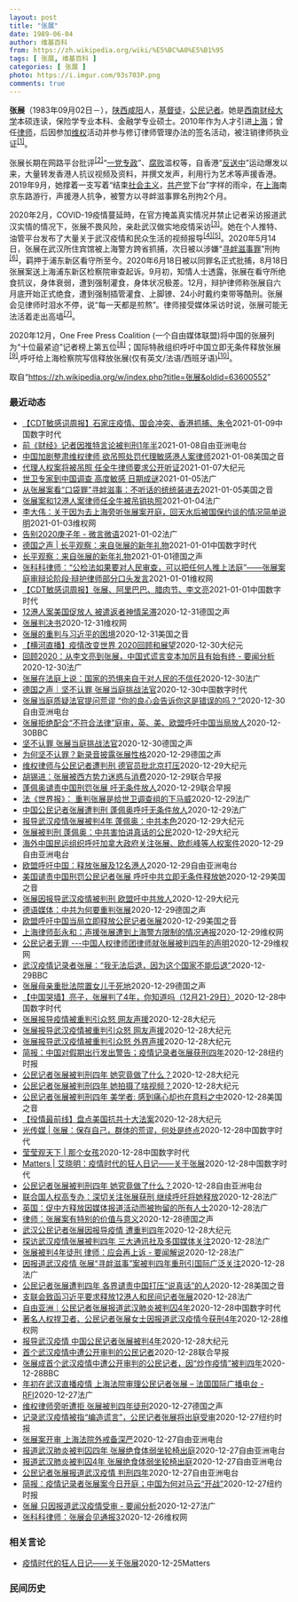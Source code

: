 ```yaml
---
layout: post
title: "张展"
date: 1989-06-04
author: 维基百科
from: https://zh.wikipedia.org/wiki/%E5%BC%A0%E5%B1%95
tags: [ 张展, 维基百科 ]
categories: [ 张展 ]
photo: https://i.imgur.com/93s703P.png
comments: true
---
```

<div class="mw-parser-output">


<p><b>张展</b>（1983年09月02日<span class="useeditintro" title="Template:BLP editintro">－</span>），<a href="/wiki/%E9%99%95%E8%A5%BF" class="mw-redirect" title="陕西">陕西</a><a href="/wiki/%E5%92%B8%E9%98%B3" class="mw-redirect" title="咸阳">咸阳</a>人，<a href="/wiki/%E5%9F%BA%E7%9D%A3%E5%BE%92" title="基督徒">基督徒</a>，<a href="/wiki/%E5%85%AC%E6%B0%91%E8%A8%98%E8%80%85" class="mw-redirect" title="公民記者">公民记者</a>。她是<a href="/wiki/%E8%A5%BF%E5%8D%97%E8%B4%A2%E7%BB%8F%E5%A4%A7%E5%AD%A6" title="西南财经大学">西南财经大学</a>本硕连读，保险学专业本科、金融学专业硕士。2010年作为人才引进<a href="/wiki/%E4%B8%8A%E6%B5%B7" class="mw-redirect" title="上海">上海</a>；曾任<a href="/wiki/%E5%BE%8B%E5%B8%88" class="mw-redirect" title="律师">律师</a>，后因参加<a href="/wiki/%E7%BB%B4%E6%9D%83" class="mw-redirect" title="维权">维权</a>活动并参与修订律师管理办法的签名活动，被注销律师执业证<sup id="cite_ref-1" class="reference"><a href="#cite_note-1">[1]</a></sup>。 
</p><p>张展长期在网路平台批评<sup id="cite_ref-2" class="reference"><a href="#cite_note-2">[2]</a></sup>“<a href="/wiki/%E4%B8%80%E5%85%9A%E4%B8%93%E6%94%BF" class="mw-redirect" title="一党专政">一党专政</a>”、<a href="/wiki/%E8%85%90%E8%B4%A5" class="mw-disambig" title="腐败">腐败</a>滥权等，自香港“<a href="/wiki/%E5%8F%8D%E9%80%81%E4%B8%AD" class="mw-redirect" title="反送中">反送中</a>”运动爆发以来，大量转发香港人抗议视频及资料，并撰文发声，利用行为艺术等声援香港。2019年9月，她撑着一支写着“结束<a href="/wiki/%E7%A4%BE%E4%BC%9A%E4%B8%BB%E4%B9%89" title="社会主义">社会主义</a>，<a href="/wiki/%E5%85%B1%E4%BA%A7%E5%85%9A" title="共产党">共产党</a>下台”字样的雨伞，在<a href="/wiki/%E4%B8%8A%E6%B5%B7" class="mw-redirect" title="上海">上海</a>南京东路游行，声援港人抗争，被警方以寻衅滋事罪名刑拘2个月。
</p><p>2020年2月，COVID-19疫情蔓延時，在官方掩盖真实情况并禁止记者采访报道武汉实情的情况下，张展不畏风险，亲赴武汉做实地疫情采访<sup id="cite_ref-3" class="reference"><a href="#cite_note-3">[3]</a></sup>。她在个人推特、油管平台发布了大量关于武汉疫情和民众生活的视频报导<sup id="cite_ref-4" class="reference"><a href="#cite_note-4">[4]</a></sup><sup id="cite_ref-5" class="reference"><a href="#cite_note-5">[5]</a></sup>。2020年5月14日，张展在武汉所住宾馆被上海警方跨省抓捕，次日被以涉嫌“<a href="/wiki/%E5%AF%BB%E8%A1%85%E6%BB%8B%E4%BA%8B%E7%BD%AA" title="寻衅滋事罪">寻衅滋事罪</a>”刑拘<sup id="cite_ref-6" class="reference"><a href="#cite_note-6">[6]</a></sup>，羁押于浦东新区看守所至今。2020年6月18日被以同罪名正式批捕，8月18日张展案送上海浦东新区检察院审查起诉。9月初，知情人士透露，张展在看守所绝食抗议，身体衰弱，遭到强制灌食，身体状况极差。12月，辩护律师称张展自六月底开始正式绝食，遭到强制插管灌食、上脚镣、24小时戴约束带等酷刑。张展会见律师时泪水不停，说“每一天都是煎熬”。律师接受媒体采访时说，张展可能无法活着走出高墙<sup id="cite_ref-7" class="reference"><a href="#cite_note-7">[7]</a></sup>。
</p><p>2020年12月，One Free Press Coalition (一个自由媒体联盟)将中国的张展列为“十位最紧迫”记者榜上第五位<sup id="cite_ref-8" class="reference"><a href="#cite_note-8">[8]</a></sup>；国际特赦组织呼吁中国立即无条件释放张展<sup id="cite_ref-9" class="reference"><a href="#cite_note-9">[9]</a></sup>,呼吁给上海检察院写信释放张展(仅有英文/法语/西班牙语)<sup id="cite_ref-10" class="reference"><a href="#cite_note-10">[10]</a></sup>。
</p>
</div><noscript><img src="//zh.wikipedia.org/wiki/Special:CentralAutoLogin/start?type=1x1" alt="" title="" width="1" height="1" style="border: none; position: absolute;"></noscript>
<div class="printfooter">取自“<a dir="ltr" href="https://zh.wikipedia.org/w/index.php?title=张展&amp;oldid=63600552">https://zh.wikipedia.org/w/index.php?title=张展&amp;oldid=63600552</a>”</div><div id="recent-news"><h3>最近动态</h3><ul><li><a href="https://nodebe4.github.io/waimei/2021-01-09/CDT%E6%95%8F%E6%84%9F%E8%AF%8D%E5%91%A8%E6%8A%A5-%E7%9F%B3%E5%AE%B6%E5%BA%84%E7%96%AB%E6%83%85-%E5%9B%BD%E4%BC%9A%E5%86%B2%E7%AA%81-%E9%A6%99%E6%B8%AF%E6%8A%93%E6%8D%95-%E6%9C%B1%E4%BB%A4" title="【CDT敏感词周报】石家庄疫情、国会冲突、香港抓捕、朱令—— 上期内容：【CDT敏感词周报】张展、阿里巴巴、腊肉节、李文亮 测试时间：2021年1月1日——1月7日 测试平台：新浪微博、微信、知...">【CDT敏感词周报】石家庄疫情、国会冲突、香港抓捕、朱令</a><time>2021-01-09</time><a class="tag">中国数字时代</a></li>
<li><a href="https://nodebe4.github.io/waimei/2021-01-08/%E5%89%8D-%E8%B4%A2%E7%BB%8F-%E8%AE%B0%E8%80%85%E5%9B%A0%E6%8E%A8%E7%89%B9%E8%A8%80%E8%AE%BA%E8%A2%AB%E5%88%A4%E5%88%911%E5%B9%B4%E5%8D%8A" title="前《财经》记者因推特言论被判刑1年半—— 继公民记者张展之后，又有中国媒体人士因为在社交媒体上的言论遭中国当局以寻衅滋事罪判刑。专家分析，中国当局打压言论自由从未停歇，对于推特上的言论自由，中国...">前《财经》记者因推特言论被判刑1年半</a><time>2021-01-08</time><a class="tag">自由亚洲电台</a></li>
<li><a href="https://nodebe4.github.io/waimei/2021-01-08/%E4%B8%AD%E5%9B%BD%E5%8A%A0%E5%89%A7%E6%95%B4%E8%82%83%E7%BB%B4%E6%9D%83%E5%BE%8B%E5%B8%88-%E6%AC%B2%E5%90%8A%E7%85%A7%E5%A4%84%E7%BD%9A%E4%BB%A3%E7%90%86%E6%95%8F%E6%84%9F%E6%B8%AF%E4%BA%BA%E6%A1%88%E5%BE%8B%E5%B8%88" title="中国加剧整肃维权律师 欲吊照处罚代理敏感港人案律师—— Fri, 08 Jan 2021 11:43:22 GMT 中国公民记者张展的代理律师任全牛抵达上海浦东新区法院。（2020年12月28日...">中国加剧整肃维权律师 欲吊照处罚代理敏感港人案律师</a><time>2021-01-08</time><a class="tag">美国之音</a></li>
<li><a href="https://nodebe4.github.io/waimei/2021-01-07/%E4%BB%A3%E7%90%86%E4%BA%BA%E6%9D%83%E6%A1%88%E5%B0%86%E8%A2%AB%E5%90%8A%E7%85%A7-%E4%BB%BB%E5%85%A8%E7%89%9B%E5%BE%8B%E5%B8%88%E8%A6%81%E6%B1%82%E5%85%AC%E5%BC%80%E5%90%AC%E8%AF%81" title="代理人权案将被吊照 任全牛律师要求公开听证—— 【大纪元2021年01月08日讯】（大纪元记者李新安报导）去年年底，张展案和12港人案同日开庭，他们相继遭到重判。紧接着，代理这两个案件的律师任全...">代理人权案将被吊照 任全牛律师要求公开听证</a><time>2021-01-07</time><a class="tag">大纪元</a></li>
<li><a href="https://nodebe4.github.io/waimei/2021-01-05/%E4%B8%96%E5%8D%AB%E4%B8%93%E5%AE%B6%E5%88%B0%E4%B8%AD%E5%9B%BD%E8%B0%83%E6%9F%A5-%E9%AB%98%E5%BA%A6%E6%95%8F%E6%84%9F-%E6%97%A5%E6%9C%9F%E6%88%90%E8%B0%9C" title="世卫专家到中国调查 高度敏感 日期成谜—— 05/01/2021 - 17:06 世卫组织专家小组到中国调查新冠病毒武汉肺炎起源的差事，高度敏感，日期保密。当局紧张到将报道武汉疫情的公民记者张展...">世卫专家到中国调查 高度敏感 日期成谜</a><time>2021-01-05</time><a class="tag">法广</a></li>
<li><a href="https://nodebe4.github.io/waimei/2021-01-05/%E4%BB%8E%E5%BC%A0%E5%B1%95%E6%A1%88%E7%9C%8B-%E5%8F%A3%E8%A2%8B%E7%BD%AA-%E5%AF%BB%E8%A1%85%E6%BB%8B%E4%BA%8B-%E4%B8%8D%E5%90%AC%E8%AF%9D%E7%9A%84%E7%BB%9F%E7%BB%9F%E8%A3%85%E8%BF%9B%E5%8E%BB" title="从张展案看“口袋罪”寻衅滋事：不听话的统统装进去—— Tue, 05 Jan 2021 11:37:27 GMT 上海浦东新区人民法院对中国公民记者张展开庭审理时，警方试图阻止记者在法院外录像报...">从张展案看“口袋罪”寻衅滋事：不听话的统统装进去</a><time>2021-01-05</time><a class="tag">美国之音</a></li>
<li><a href="https://nodebe4.github.io/waimei/2021-01-04/%E5%BC%A0%E5%B1%95%E6%A1%88%E5%92%8C12%E6%B8%AF%E4%BA%BA%E6%A1%88%E5%BE%8B%E5%B8%88%E4%BB%BB%E5%85%A8%E7%89%9B%E8%A2%AB%E5%90%8A%E9%94%80%E6%89%A7%E7%85%A7" title="张展案和12港人案律师任全牛被吊销执照—— 04/01/2021 - 19:34 中国律师任全牛在代理公民记者张展案和深圳12港人逃亡案之后，被当局吊销了律师执照。他日前收到了中国河南省司法厅吊...">张展案和12港人案律师任全牛被吊销执照</a><time>2021-01-04</time><a class="tag">法广</a></li>
<li><a href="https://nodebe4.github.io/waimei/2021-01-03/%E6%9D%8E%E5%A4%A7%E4%BC%9F-%E5%85%B3%E4%BA%8E%E5%9B%A0%E4%B8%BA%E5%8E%BB%E4%B8%8A%E6%B5%B7%E6%97%81%E5%90%AC%E5%BC%A0%E5%B1%95%E6%A1%88%E5%BC%80%E5%BA%AD-%E5%9B%9E%E5%A4%A9%E6%B0%B4%E5%90%8E%E8%A2%AB%E5%9B%BD%E4%BF%9D%E7%BA%A6%E8%B0%88%E7%9A%84%E6%83%85%E5%86%B5%E7%AE%80%E5%8D%95%E8%AF%B4%E6%98%8E" title="李大伟：关于因为去上海旁听张展案开庭，回天水后被国保约谈的情况简单说明—— 2020年12月31日，下午两点钟左右，下动车出天水南站，天水国保警察带车已经等候在站外。上车后，将我送回家中，他们也...">李大伟：关于因为去上海旁听张展案开庭，回天水后被国保约谈的情况简单说明</a><time>2021-01-03</time><a class="tag">维权网</a></li>
<li><a href="https://nodebe4.github.io/waimei/2021-01-02/%E5%91%8A%E5%88%AB2020%E5%BA%9A%E5%AD%90%E5%B9%B4-%E5%BE%AE%E8%A8%80%E5%BE%AE%E8%AF%AD" title="告别2020庚子年 - 微言微语—— 02/01/2021 - 11:48 在2020年庚子年的最后一周，国内外华语社交平台频繁出现最多的名字是李文亮和张展。12月30号，李文亮再度登上微博热搜...">告别2020庚子年 - 微言微语</a><time>2021-01-02</time><a class="tag">法广</a></li>
<li><a href="https://nodebe4.github.io/waimei/2021-01-01/%E5%BE%B7%E5%9B%BD%E4%B9%8B%E5%A3%B0-%E9%95%BF%E5%B9%B3%E8%A7%82%E5%AF%9F-%E6%9D%A5%E8%87%AA%E5%BC%A0%E5%B1%95%E7%9A%84%E6%96%B0%E5%B9%B4%E7%A4%BC%E7%89%A9" title="德国之声 | 长平观察：来自张展的新年礼物—— “你不觉得你把我推上被告席，你的良心会告诉你这是错误的吗？”张展在法庭上对审判长说，“在你纠正你的错误之前，我没法回答。这是审判你的法庭，不是审判...">德国之声 | 长平观察：来自张展的新年礼物</a><time>2021-01-01</time><a class="tag">中国数字时代</a></li>
<li><a href="https://nodebe4.github.io/waimei/2021-01-01/%E9%95%BF%E5%B9%B3%E8%A7%82%E5%AF%9F-%E6%9D%A5%E8%87%AA%E5%BC%A0%E5%B1%95%E7%9A%84%E6%96%B0%E5%B9%B4%E7%A4%BC%E7%89%A9" title="长平观察：来自张展的新年礼物—— 长平2021-01-01T13:29:35.390Z 张展曾以公民记者身份在封锁的武汉实地报道 &nbsp;(德国之声中文网)“你不觉得你把我推上被告席，你的良心会告诉你...">长平观察：来自张展的新年礼物</a><time>2021-01-01</time><a class="tag">德国之声</a></li>
<li><a href="https://nodebe4.github.io/waimei/2021-01-01/%E5%BC%A0%E7%A7%91%E7%A7%91%E5%BE%8B%E5%B8%88-%E5%85%AC%E6%A3%80%E6%B3%95%E5%A6%82%E6%9E%9C%E8%A6%81%E5%AF%B9%E4%BA%BA%E6%B0%91%E5%AE%A1%E6%9F%A5-%E5%8F%AF%E4%BB%A5%E6%8A%8A%E4%BB%BB%E4%BD%95%E4%BA%BA%E6%8E%A8%E4%B8%8A%E6%B3%95%E5%BA%AD-%E5%BC%A0%E5%B1%95%E6%A1%88%E5%BA%AD%E5%AE%A1%E8%BE%A9%E8%AE%BA%E9%98%B6%E6%AE%B5-%E8%BE%A9%E6%8A%A4%E5%BE%8B%E5%B8%88%E9%83%A8%E5%88%86%E5%8F%A3%E5%A4%B4" title="张科科律师：“公检法如果要对人民审查，可以把任何人推上法庭”——张展案庭审辩论阶段·辩护律师部分口头发言—— 审判长、审判员： 湖北朋来律师事务所接受张展家属的委托，指派我担任其辩护人。发表如下...">张科科律师：“公检法如果要对人民审查，可以把任何人推上法庭”——张展案庭审辩论阶段·辩护律师部分口头发言</a><time>2021-01-01</time><a class="tag">维权网</a></li>
<li><a href="https://nodebe4.github.io/waimei/2021-01-01/CDT%E6%95%8F%E6%84%9F%E8%AF%8D%E5%91%A8%E6%8A%A5-%E5%BC%A0%E5%B1%95-%E9%98%BF%E9%87%8C%E5%B7%B4%E5%B7%B4-%E8%85%8A%E8%82%89%E8%8A%82-%E6%9D%8E%E6%96%87%E4%BA%AE" title="【CDT敏感词周报】张展、阿里巴巴、腊肉节、李文亮—— 上期内容：【CDT敏感词周报】范若伊、方芳、蛋壳公寓、新疆棉花 测试时间：2020年12月23日——12月29日 测试平台：新浪微博、微信...">【CDT敏感词周报】张展、阿里巴巴、腊肉节、李文亮</a><time>2021-01-01</time><a class="tag">中国数字时代</a></li>
<li><a href="https://nodebe4.github.io/waimei/2020-12-31/12%E6%B8%AF%E4%BA%BA%E6%A1%88%E7%BE%8E%E5%9B%BD%E4%BF%83%E6%94%BE%E4%BA%BA-%E8%A2%AB%E9%81%A3%E8%BF%94%E8%80%85%E7%A5%9E%E6%83%85%E5%91%86%E6%BB%9E" title="12港人案美国促放人 被遣返者神情呆滞—— 2021-01-01T04:44:59.908Z 李卓人等香港社运人士在中联办门口请愿，要求当局释放12港人及公民记者张展 （德国之声中文网）12港人...">12港人案美国促放人  被遣返者神情呆滞</a><time>2020-12-31</time><a class="tag">德国之声</a></li>
<li><a href="https://nodebe4.github.io/waimei/2020-12-31/%E5%BC%A0%E5%B1%95%E5%88%A4%E5%86%B3%E4%B9%A6" title="张展判决书—— &nbsp;">张展判决书</a><time>2020-12-31</time><a class="tag">维权网</a></li>
<li><a href="https://nodebe4.github.io/waimei/2020-12-31/%E5%BC%A0%E5%B1%95%E7%9A%84%E9%87%8D%E5%88%A4%E4%B8%8E%E4%B9%A0%E8%BF%91%E5%B9%B3%E7%9A%84%E5%9B%B0%E5%A2%83" title="张展的重判与习近平的困境—— Thu, 31 Dec 2020 11:34:49 GMT 香港抗议者在中联办外要求释放中国公民记者张展（2020年12月28日） 因如实报道武汉肺炎疫情状况，上海...">张展的重判与习近平的困境</a><time>2020-12-31</time><a class="tag">美国之音</a></li>
<li><a href="https://nodebe4.github.io/waimei/2020-12-30/%E6%A8%AA%E6%B2%B3%E7%9B%B4%E6%92%AD-%E7%96%AB%E6%83%85%E6%94%B9%E5%8F%98%E4%B8%96%E7%95%8C-2020%E5%9B%9E%E9%A1%BE%E5%92%8C%E5%B1%95%E6%9C%9B" title="【横河直播】疫情改变世界 2020回顾和展望—— 【大纪元2020年12月31日讯】美东时间周三（12月30日）晚上8点，横河老师将现场直播。 焦点话题：2020年以李文亮吹哨始，以张展被判刑止...">【横河直播】疫情改变世界 2020回顾和展望</a><time>2020-12-30</time><a class="tag">大纪元</a></li>
<li><a href="https://nodebe4.github.io/waimei/2020-12-30/%E5%9B%9E%E9%A1%BE2020-%E4%BB%8E%E6%9D%8E%E6%96%87%E4%BA%AE%E5%88%B0%E5%BC%A0%E5%B1%95-%E4%B8%AD%E5%9B%BD%E5%BC%8F%E8%B0%8E%E8%A8%80%E5%8F%98%E6%9C%AC%E5%8A%A0%E5%8E%89%E4%B8%94%E6%9C%89%E5%A7%8B%E6%9C%89%E7%BB%88-%E8%A6%81%E9%97%BB%E5%88%86%E6%9E%90" title="回顾2020：从李文亮到张展，中国式谎言变本加厉且有始有终 - 要闻分析—— 30/12/2020 - 22:32 2020年新年，武汉市公安机关宣布对8名造谣者进行了所谓“训诫”，说这些人传播...">回顾2020：从李文亮到张展，中国式谎言变本加厉且有始有终 - 要闻分析</a><time>2020-12-30</time><a class="tag">法广</a></li>
<li><a href="https://nodebe4.github.io/waimei/2020-12-30/%E5%BC%A0%E5%B1%95%E5%9C%A8%E6%B3%95%E5%BA%AD%E4%B8%8A%E8%AF%B4-%E5%9B%BD%E5%AE%B6%E7%9A%84%E6%81%90%E6%83%A7%E6%9D%A5%E8%87%AA%E4%BA%8E%E5%AF%B9%E4%BA%BA%E6%B0%91%E7%9A%84%E4%B8%8D%E4%BF%A1%E4%BB%BB" title="张展在法庭上说：国家的恐惧来自于对人民的不信任—— 30/12/2020 - 13:02 12月28日上午，因为关注和报道武汉疫情的“公民记者”张展“寻衅滋事”案在上海市浦东法院开审，法庭宣布判...">张展在法庭上说：国家的恐惧来自于对人民的不信任</a><time>2020-12-30</time><a class="tag">法广</a></li>
<li><a href="https://nodebe4.github.io/waimei/2020-12-30/%E5%BE%B7%E5%9B%BD%E4%B9%8B%E5%A3%B0-%E5%9D%9A%E4%B8%8D%E8%AE%A4%E7%BD%AA-%E5%BC%A0%E5%B1%95%E5%BD%93%E5%BA%AD%E6%8C%91%E6%88%98%E6%B3%95%E5%AE%98" title="德国之声｜坚不认罪 张展当庭挑战法官—— 张展案持续受到国际社会的高度关注。美国与欧盟29日都针对张展案发表声明，美国国务卿蓬佩奥更直接在声明中呼吁中国立即无条件释放张展。 (德国之声中文网) ...">德国之声｜坚不认罪 张展当庭挑战法官</a><time>2020-12-30</time><a class="tag">中国数字时代</a></li>
<li><a href="https://nodebe4.github.io/waimei/2020-12-30/%E5%BC%A0%E5%B1%95%E5%BD%93%E5%BA%AD%E8%B4%A8%E7%96%91%E6%B3%95%E5%AE%98%E6%8F%90%E9%97%AE%E8%8D%92%E8%B0%AC-%E4%BD%A0%E7%9A%84%E8%89%AF%E5%BF%83%E4%BC%9A%E5%91%8A%E8%AF%89%E4%BD%A0%E8%BF%99%E6%98%AF%E9%94%99%E8%AF%AF%E7%9A%84%E5%90%97" title="张展当庭质疑法官提问荒谬 “你的良心会告诉你这是错误的吗？”—— 中国公民记者张展本周二（28日）被上海市浦东新区法院以寻衅滋事罪判刑4年。次日，张展的辩护律师公布了张展在庭审期间与法官针锋相对...">张展当庭质疑法官提问荒谬    “你的良心会告诉你这是错误的吗？”</a><time>2020-12-30</time><a class="tag">自由亚洲电台</a></li>
<li><a href="https://nodebe4.github.io/waimei/2020-12-30/%E5%BC%A0%E5%B1%95%E6%8B%92%E7%BB%9D%E9%85%8D%E5%90%88-%E4%B8%8D%E7%AC%A6%E5%90%88%E6%B3%95%E5%BE%8B-%E5%BA%AD%E5%AE%A1-%E8%8B%B1-%E7%BE%8E-%E6%AC%A7%E7%9B%9F%E5%91%BC%E5%90%81%E4%B8%AD%E5%9B%BD%E5%BD%93%E5%B1%80%E6%94%BE%E4%BA%BA" title="张展拒绝配合“不符合法律”庭审，英、美、欧盟呼吁中国当局放人—— 张展拒绝配合“不符合法律”庭审，英、美、欧盟呼吁中国当局放人 张展拒绝配合“不符合法律”庭审，英、美、欧盟呼吁中国当局放人 36...">张展拒绝配合“不符合法律”庭审，英、美、欧盟呼吁中国当局放人</a><time>2020-12-30</time><a class="tag">BBC</a></li>
<li><a href="https://nodebe4.github.io/waimei/2020-12-30/%E5%9D%9A%E4%B8%8D%E8%AE%A4%E7%BD%AA-%E5%BC%A0%E5%B1%95%E5%BD%93%E5%BA%AD%E6%8C%91%E6%88%98%E6%B3%95%E5%AE%98" title="坚不认罪 张展当庭挑战法官—— William Yang2020-12-30T05:13:43.630Z 德国之声取得张展被捕前数天的关键录音，内容显示张展在5月初便预知自己可能被捕。 (德国之...">坚不认罪 张展当庭挑战法官</a><time>2020-12-30</time><a class="tag">德国之声</a></li>
<li><a href="https://nodebe4.github.io/waimei/2020-12-29/%E4%B8%BA%E4%BD%95%E5%9D%9A%E4%B8%8D%E8%AE%A4%E7%BD%AA-%E6%96%B0%E5%BD%95%E9%9F%B3%E6%8A%AB%E9%9C%B2%E5%BC%A0%E5%B1%95%E6%80%A7%E6%A0%BC" title="为何坚不认罪？新录音披露张展性格—— William Yang2020-12-30T05:13:43.630Z 德国之声取得张展被捕前数天的关键录音，内容显示张展在5月初便预知自己可能被捕。 (...">为何坚不认罪？新录音披露张展性格</a><time>2020-12-29</time><a class="tag">德国之声</a></li>
<li><a href="https://nodebe4.github.io/waimei/2020-12-29/%E7%BB%B4%E6%9D%83%E5%BE%8B%E5%B8%88%E4%B8%8E%E5%85%AC%E6%B0%91%E8%AE%B0%E8%80%85%E9%81%AD%E5%88%A4%E5%88%91-%E5%BE%B7%E5%AE%98%E5%91%98%E6%89%B9%E5%8C%97%E4%BA%AC%E6%89%93%E5%8E%8B" title="维权律师与公民记者遭判刑 德官员批北京打压—— 【大纪元2020年12月30日讯】德国官员对中国维权律师余文生上诉遭驳回与公民记者张展被判刑感到震惊，批评这是对法治的打击，违反中共对世界卫生组织...">维权律师与公民记者遭判刑 德官员批北京打压</a><time>2020-12-29</time><a class="tag">大纪元</a></li>
<li><a href="https://nodebe4.github.io/waimei/2020-12-29/%E8%83%A1%E9%94%A1%E8%BF%9B-%E5%BC%A0%E5%B1%95%E8%A2%AB%E8%A5%BF%E6%96%B9%E5%8A%BF%E5%8A%9B%E8%BF%B7%E6%83%91%E4%B8%8E%E6%B6%88%E8%B4%B9" title="胡锡进：张展被西方势力迷惑与消费—— 冠病疫情期间在湖北武汉记录见闻的公民记者张展，被控“寻衅滋事”，前天（28日）被判处四年有期徒刑。张展也是首个因武汉疫情缘故，受公开审判的公民记者。《环球时...">胡锡进：张展被西方势力迷惑与消费</a><time>2020-12-29</time><a class="tag">联合早报</a></li>
<li><a href="https://nodebe4.github.io/waimei/2020-12-29/%E8%93%AC%E4%BD%A9%E5%A5%A5%E8%B0%B4%E8%B4%A3%E4%B8%AD%E5%9B%BD%E5%88%91%E7%BD%9A%E5%BC%A0%E5%B1%95-%E5%90%81%E6%97%A0%E6%9D%A1%E4%BB%B6%E6%94%BE%E4%BA%BA" title="蓬佩奥谴责中国刑罚张展 吁无条件放人—— 于疫情期间在武汉记录见闻的中国公民记者张展，被控“寻衅滋事”，前天（28日）被法院判处四年有期徒刑。美国国务卿蓬佩奥今天就此发表声明批评，并呼吁中国政府...">蓬佩奥谴责中国刑罚张展 吁无条件放人</a><time>2020-12-29</time><a class="tag">联合早报</a></li>
<li><a href="https://nodebe4.github.io/waimei/2020-12-29/%E6%B3%95-%E4%B8%96%E7%95%8C%E6%8A%A5-%E9%87%8D%E5%88%A4%E5%BC%A0%E5%B1%95%E6%98%AF%E7%BB%99%E4%B8%96%E5%8D%AB%E8%B0%83%E6%9F%A5%E7%BB%84%E7%9A%84%E4%B8%8B%E9%A9%AC%E5%A8%81" title="法《世界报》： 重判张展是给世卫调查组的下马威—— 29/12/2020 - 22:24 因独立报道武汉疫情的中国公民记者张展被判刑。法国《世界报》12月29日发表题为“武汉新冠源头调查透明是不...">法《世界报》： 重判张展是给世卫调查组的下马威</a><time>2020-12-29</time><a class="tag">法广</a></li>
<li><a href="https://nodebe4.github.io/waimei/2020-12-29/%E4%B8%AD%E5%9B%BD%E5%85%AC%E6%B0%91%E8%AE%B0%E8%80%85%E5%BC%A0%E5%B1%95%E9%81%AD%E5%88%A4%E5%88%91-%E8%93%AC%E4%BD%A9%E5%A5%A5%E5%91%BC%E5%90%81%E6%97%A0%E6%9D%A1%E4%BB%B6%E6%94%BE%E4%BA%BA" title="中国公民记者张展遭判刑 蓬佩奥呼吁无条件放人—— 29/12/2020 - 22:27 中国公民记者张展因独立报道武汉疫情遭判刑4年，美国国务卿蓬佩奥12月29日批评，外界再次认知到中共不择手段...">中国公民记者张展遭判刑 蓬佩奥呼吁无条件放人</a><time>2020-12-29</time><a class="tag">法广</a></li>
<li><a href="https://nodebe4.github.io/waimei/2020-12-29/%E6%8A%A5%E5%AF%BC%E6%AD%A6%E6%B1%89%E7%96%AB%E6%83%85%E5%BC%A0%E5%B1%95%E8%A2%AB%E5%88%A44%E5%B9%B4-%E8%93%AC%E4%BD%A9%E5%A5%A5-%E4%B8%AD%E5%85%B1%E6%9C%AC%E8%89%B2" title="报导武汉疫情张展被判4年 蓬佩奥：中共本色—— 【大纪元2020年12月30日讯】（大纪元记者林燕报导）美国国务卿蓬佩奥（Mike Pompeo）周二（12月29日）就中共判处公民记者张展4年徒...">报导武汉疫情张展被判4年 蓬佩奥：中共本色</a><time>2020-12-29</time><a class="tag">大纪元</a></li>
<li><a href="https://nodebe4.github.io/waimei/2020-12-29/%E5%BC%A0%E5%B1%95%E8%A2%AB%E5%88%A4%E5%88%91-%E8%93%AC%E4%BD%A9%E5%A5%A5-%E4%B8%AD%E5%85%B1%E5%AE%B3%E6%80%95%E8%AE%B2%E7%9C%9F%E8%AF%9D%E7%9A%84%E5%85%AC%E6%B0%91" title="张展被判刑 蓬佩奥：中共害怕讲真话的公民—— 【大纪元2020年12月30日讯】（大纪元记者林燕报导）美国国务卿蓬佩奥（Mike Pompeo）周二（12月29日）就中共判处公民记者张展4年徒刑...">张展被判刑 蓬佩奥：中共害怕讲真话的公民</a><time>2020-12-29</time><a class="tag">大纪元</a></li>
<li><a href="https://nodebe4.github.io/waimei/2020-12-29/%E6%B5%B7%E5%A4%96%E4%B8%AD%E5%9B%BD%E6%B0%91%E8%BF%90%E7%BB%84%E7%BB%87%E5%91%BC%E5%90%81%E5%8A%A0%E6%8B%BF%E5%A4%A7%E6%94%BF%E5%BA%9C%E5%85%B3%E6%B3%A8%E5%BC%A0%E5%B1%95-%E6%AC%A7%E5%BD%AA%E5%B3%B0%E7%AD%89%E4%BA%BA%E6%9D%83%E6%A1%88%E4%BB%B6" title="海外中国民运组织呼吁加拿大政府关注张展、欧彪峰等人权案件—— 继公民记者张展遭判刑、为泼墨女孩董瑶琼发声的维权人士欧彪峰被冠以煽动颠覆的重罪之后，有海外民运组织再次呼吁加拿大政府关注中国的人权问...">海外中国民运组织呼吁加拿大政府关注张展、欧彪峰等人权案件</a><time>2020-12-29</time><a class="tag">自由亚洲电台</a></li>
<li><a href="https://nodebe4.github.io/waimei/2020-12-29/%E6%AC%A7%E7%9B%9F%E5%91%BC%E5%90%81%E4%B8%AD%E5%9B%BD-%E9%87%8A%E6%94%BE%E5%BC%A0%E5%B1%95%E5%8F%8A12%E5%90%8D%E6%B8%AF%E4%BA%BA" title="欧盟呼吁中国：释放张展及12名港人—— 尽管欧洲联盟(European Union)与中国签订全面投资协议（EU-China Comprehensive Agreement on Investm...">欧盟呼吁中国：释放张展及12名港人</a><time>2020-12-29</time><a class="tag">自由亚洲电台</a></li>
<li><a href="https://nodebe4.github.io/waimei/2020-12-29/%E7%BE%8E%E5%9B%BD%E8%B0%B4%E8%B4%A3%E4%B8%AD%E5%9B%BD%E5%88%91%E7%BD%9A%E5%85%AC%E6%B0%91%E8%AE%B0%E8%80%85%E5%BC%A0%E5%B1%95-%E5%91%BC%E5%90%81%E4%B8%AD%E5%85%B1%E7%AB%8B%E5%8D%B3%E6%97%A0%E6%9D%A1%E4%BB%B6%E9%87%8A%E6%94%BE%E5%A5%B9" title="美国谴责中国刑罚公民记者张展 呼吁中共立即无条件释放她—— Tue, 29 Dec 2020 17:41:57 GMT 资料照：美国国务卿蓬佩奥 美国国务卿蓬佩奥12月29日就中国当局噤声和起诉...">美国谴责中国刑罚公民记者张展 呼吁中共立即无条件释放她</a><time>2020-12-29</time><a class="tag">美国之音</a></li>
<li><a href="https://nodebe4.github.io/waimei/2020-12-29/%E5%BC%A0%E5%B1%95%E5%9B%A0%E6%8A%A5%E5%AF%BC%E6%AD%A6%E6%B1%89%E7%96%AB%E6%83%85%E8%A2%AB%E5%88%A4%E5%88%91-%E6%AC%A7%E7%9B%9F%E5%90%81%E4%B8%AD%E5%85%B1%E6%94%BE%E4%BA%BA" title="张展因报导武汉疫情被判刑 欧盟吁中共放人—— 【大纪元2020年12月29日讯】（英文大纪元记者ALEXANDER ZHANG报导／李言编译）张展因报导中共病毒（武汉肺炎）疫情而被当局抓捕、囚禁...">张展因报导武汉疫情被判刑 欧盟吁中共放人</a><time>2020-12-29</time><a class="tag">大纪元</a></li>
<li><a href="https://nodebe4.github.io/waimei/2020-12-29/%E5%BE%B7%E8%AF%AD%E5%AA%92%E4%BD%93-%E4%B8%AD%E5%85%B1%E4%B8%BA%E4%BD%95%E8%A6%81%E9%87%8D%E5%88%A4%E5%BC%A0%E5%B1%95" title="德语媒体：中共为何要重判张展—— 文山（摘编）2020-12-29T14:43:42.519Z 中国天津市一座法院大厦 (德国之声中文网)波恩出版的《总汇报》以“中国的控制狂”为题，刊发评论指出...">德语媒体：中共为何要重判张展</a><time>2020-12-29</time><a class="tag">德国之声</a></li>
<li><a href="https://nodebe4.github.io/waimei/2020-12-29/%E6%AC%A7%E7%9B%9F%E5%91%BC%E5%90%81%E4%B8%AD%E5%9B%BD%E5%BD%93%E5%B1%80%E7%AB%8B%E5%8D%B3%E9%87%8A%E6%94%BE%E5%85%AC%E6%B0%91%E8%AE%B0%E8%80%85%E5%BC%A0%E5%B1%95" title="欧盟呼吁中国当局立即释放公民记者张展—— Tue, 29 Dec 2020 14:09:26 GMT 中国公民记者张展 (照片来源：无国界记者网站) 欧盟星期二（12月29日）发表声明，敦促中国...">欧盟呼吁中国当局立即释放公民记者张展</a><time>2020-12-29</time><a class="tag">美国之音</a></li>
<li><a href="https://nodebe4.github.io/waimei/2020-12-29/%E4%B8%8A%E6%B5%B7%E5%BE%8B%E5%B8%88%E5%BD%AD%E6%B0%B8%E5%92%8C-%E5%A3%B0%E6%8F%B4%E5%BC%A0%E5%B1%95%E9%81%AD%E5%88%B0%E4%B8%8A%E6%B5%B7%E8%AD%A6%E6%96%B9%E9%99%90%E5%88%B6%E7%9A%84%E6%83%85%E5%86%B5%E9%80%9A%E6%8A%A5" title="上海律师彭永和：声援张展遭到上海警方限制的情况通报—— 2020年12月28日，下午两点（张展案庭开完了）我从上海浦东新区航头派出所出来，在家吃过晚饭6点多一点，我出门准备和任全牛律师、張科科律...">上海律师彭永和：声援张展遭到上海警方限制的情况通报</a><time>2020-12-29</time><a class="tag">维权网</a></li>
<li><a href="https://nodebe4.github.io/waimei/2020-12-29/%E5%85%AC%E6%B0%91%E8%AE%B0%E8%80%85%E6%97%A0%E7%BD%AA-%E4%B8%AD%E5%9B%BD%E4%BA%BA%E6%9D%83%E5%BE%8B%E5%B8%88%E5%9B%A2%E5%BE%8B%E5%B8%88%E5%B0%B1%E5%BC%A0%E5%B1%95%E8%A2%AB%E5%88%A4%E5%9B%9B%E5%B9%B4%E7%9A%84%E5%A3%B0%E6%98%8E" title="公民记者无罪 —中国人权律师团律师就张展被判四年的声明—— 2020年12月28日上午张展寻衅滋事案开庭，并当庭宣布了判决结果，四年 有期徒刑，举世震惊。 这是非常严重的人权迫害，张展不仅无罪，...">公民记者无罪 ---中国人权律师团律师就张展被判四年的声明</a><time>2020-12-29</time><a class="tag">维权网</a></li>
<li><a href="https://nodebe4.github.io/waimei/2020-12-29/%E6%AD%A6%E6%B1%89%E7%96%AB%E6%83%85%E8%AE%B0%E5%BD%95%E8%80%85%E5%BC%A0%E5%B1%95-%E6%88%91%E6%97%A0%E6%B3%95%E5%90%8E%E9%80%80-%E5%9B%A0%E4%B8%BA%E8%BF%99%E4%B8%AA%E5%9B%BD%E5%AE%B6%E4%B8%8D%E8%83%BD%E5%90%8E%E9%80%80" title="武汉疫情记录者张展：“我无法后退，因为这个国家不能后退”—— 武汉疫情记录者张展：“我无法后退，因为这个国家不能后退” 武汉疫情记录者张展：“我无法后退，因为这个国家不能后退” 1 小时前 在中...">武汉疫情记录者张展：“我无法后退，因为这个国家不能后退”</a><time>2020-12-29</time><a class="tag">BBC</a></li>
<li><a href="https://nodebe4.github.io/waimei/2020-12-29/%E5%BC%A0%E5%B1%95%E6%AF%8D%E4%BA%B2%E9%87%8D%E6%89%B9%E6%B3%95%E9%99%A2%E7%BD%AE%E5%A5%B3%E5%84%BF%E4%BA%8E%E6%AD%BB%E5%9C%B0" title="张展母亲重批法院置女儿于死地—— William Yang2020-12-29T07:22:44.929Z 上海法院28日正式开庭审理张展的案件，她最终被判了四年有期徒刑。 (德国之声中文网) ...">张展母亲重批法院置女儿于死地</a><time>2020-12-29</time><a class="tag">德国之声</a></li>
<li><a href="https://nodebe4.github.io/waimei/2020-12-28/%E4%B8%AD%E5%9B%BD%E5%93%AD%E5%A2%99-%E4%BA%AE%E5%AD%90-%E5%BC%A0%E5%B1%95%E5%88%A4%E4%BA%864%E5%B9%B4-%E4%BD%A0%E7%9F%A5%E9%81%93%E5%90%97-12%E6%9C%8821-29%E6%97%A5" title="【中国哭墙】亮子，张展判了4年，你知道吗（12月21-29日）—— 编者按：12月21-29日，距离李文亮医生的去世已318-326天。这位在武汉新冠疫情期间因为说出真话成为悲剧英雄的普通眼科医...">【中国哭墙】亮子，张展判了4年，你知道吗（12月21-29日）</a><time>2020-12-28</time><a class="tag">中国数字时代</a></li>
<li><a href="https://nodebe4.github.io/waimei/2020-12-28/%E5%BC%A0%E5%B1%95%E6%8A%A5%E5%AF%BC%E7%96%AB%E6%83%85%E8%A2%AB%E9%87%8D%E5%88%A4%E5%BC%95%E4%BC%97%E6%80%92-%E7%BD%91%E5%8F%8B%E5%A3%B0%E6%8F%B4" title="张展报导疫情被重判引众怒&nbsp; 网友声援—— 【大纪元2020年12月29日讯】（大纪元记者李新安报导）12月28日，张展案在上海市浦东新区法院开庭，张展被以“寻衅滋事”枉判4年，成为首个武汉疫情中...">张展报导疫情被重判引众怒  网友声援</a><time>2020-12-28</time><a class="tag">大纪元</a></li>
<li><a href="https://nodebe4.github.io/waimei/2020-12-28/%E5%BC%A0%E5%B1%95%E6%8A%A5%E5%AF%BC%E6%AD%A6%E6%B1%89%E7%96%AB%E6%83%85%E8%A2%AB%E9%87%8D%E5%88%A4%E5%BC%95%E4%BC%97%E6%80%92-%E7%BD%91%E5%8F%8B%E5%A3%B0%E6%8F%B4" title="张展报导武汉疫情被重判引众怒 网友声援—— 【大纪元2020年12月29日讯】（大纪元记者李新安报导）12月28日，张展案在上海市浦东新区法院开庭，张展被以“寻衅滋事”枉判4年，成为首个武汉疫情...">张展报导武汉疫情被重判引众怒 网友声援</a><time>2020-12-28</time><a class="tag">大纪元</a></li>
<li><a href="https://nodebe4.github.io/waimei/2020-12-28/%E5%BC%A0%E5%B1%95%E6%8A%A5%E5%AF%BC%E6%AD%A6%E6%B1%89%E7%96%AB%E6%83%85%E8%A2%AB%E9%87%8D%E5%88%A4%E5%BC%95%E4%BC%97%E6%80%92-%E5%A4%96%E7%95%8C%E5%A3%B0%E6%8F%B4" title="张展报导武汉疫情被重判引众怒 外界声援—— 【大纪元2020年12月29日讯】（大纪元记者李新安报导）12月28日，张展案在上海市浦东新区法院开庭，张展被以“寻衅滋事”枉判4年，成为首个武汉疫情...">张展报导武汉疫情被重判引众怒 外界声援</a><time>2020-12-28</time><a class="tag">大纪元</a></li>
<li><a href="https://nodebe4.github.io/waimei/2020-12-28/%E7%AE%80%E6%8A%A5-%E4%B8%AD%E5%9B%BD%E5%AF%B9%E5%81%87%E6%9C%9F%E5%87%BA%E8%A1%8C%E5%8F%91%E5%87%BA%E8%AD%A6%E5%91%8A-%E7%96%AB%E6%83%85%E8%AE%B0%E5%BD%95%E8%80%85%E5%BC%A0%E5%B1%95%E8%8E%B7%E5%88%91%E5%9B%9B%E5%B9%B4" title="简报：中国对假期出行发出警告；疫情记录者张展获刑四年—— KONEY BAI,KONEY BAI2020-12-29 09:55:41 上周，中国在大连展开大规模检测。 •&nbsp;疫情反复，中国对假期...">简报：中国对假期出行发出警告；疫情记录者张展获刑四年</a><time>2020-12-28</time><a class="tag">纽约时报</a></li>
<li><a href="https://nodebe4.github.io/waimei/2020-12-28/%E5%85%AC%E6%B0%91%E8%AE%B0%E8%80%85%E5%BC%A0%E5%B1%95%E8%A2%AB%E5%88%A4%E5%88%91%E5%9B%9B%E5%B9%B4-%E5%A5%B9%E7%A9%B6%E7%AB%9F%E5%81%9A%E4%BA%86%E4%BB%80%E4%B9%88" title="公民记者张展被判刑四年 她究竟做了什么？—— 【大纪元2020年12月29日讯】12月28日上午，公民记者张展案在上海浦东新区法院开庭，法院以所谓的“寻衅滋事罪”判处张展有期徒刑4年。网友质疑：...">公民记者张展被判刑四年 她究竟做了什么？</a><time>2020-12-28</time><a class="tag">大纪元</a></li>
<li><a href="https://nodebe4.github.io/waimei/2020-12-28/%E5%85%AC%E6%B0%91%E8%AE%B0%E8%80%85%E5%BC%A0%E5%B1%95%E8%A2%AB%E5%88%A4%E5%88%91%E5%9B%9B%E5%B9%B4-%E5%A5%B9%E6%8B%8D%E6%91%84%E4%BA%86%E5%95%A5%E8%A7%86%E9%A2%91" title="公民记者张展被判刑四年 她拍摄了啥视频？—— 【大纪元2020年12月29日讯】12月28日上午，公民记者张展案在上海浦东新区法院开庭，法院以所谓的“寻衅滋事罪”判处张展有期徒刑4年。网友质疑：...">公民记者张展被判刑四年 她拍摄了啥视频？</a><time>2020-12-28</time><a class="tag">大纪元</a></li>
<li><a href="https://nodebe4.github.io/waimei/2020-12-28/%E5%85%AC%E6%B0%91%E8%AE%B0%E8%80%85%E5%BC%A0%E5%B1%95%E8%A2%AB%E5%88%A4%E5%88%91%E5%9B%9B%E5%B9%B4-%E7%BE%8E%E5%AD%A6%E8%80%85-%E6%84%9F%E5%88%B0%E7%97%9B%E5%BF%83%E5%8D%B4%E4%B9%9F%E5%9C%A8%E6%84%8F%E6%96%99%E4%B9%8B%E4%B8%AD" title="公民记者张展被判刑四年 美学者: 感到痛心却也在意料之中—— Mon, 28 Dec 2020 23:40:27 GMT VOA连线(文灏): 公民记者张展被判刑四年 美学者: 感到痛心却也在意...">公民记者张展被判刑四年 美学者: 感到痛心却也在意料之中</a><time>2020-12-28</time><a class="tag">美国之音</a></li>
<li><a href="https://nodebe4.github.io/waimei/2020-12-28/%E5%BD%B9%E6%83%85%E6%9C%80%E5%89%8D%E7%BA%BF-%E7%9B%98%E7%82%B9%E7%BE%8E%E5%9B%BD%E6%8A%97%E5%85%B1%E5%8D%81%E5%A4%A7%E6%B3%95%E6%A1%88" title="【役情最前线】盘点美国抗共十大法案—— 【大纪元2020年12月29日讯】（大纪元香港新闻中心报导）“元朗事件”原告变被告，香港立法会前议员林卓廷被捕；港支联前往中联办，吁释放12港人及张展；打...">【役情最前线】盘点美国抗共十大法案</a><time>2020-12-28</time><a class="tag">大纪元</a></li>
<li><a href="https://nodebe4.github.io/waimei/2020-12-28/%E5%85%89%E4%BC%A0%E5%AA%92-%E5%BC%A0%E5%B1%95-%E4%BF%9D%E5%AD%98%E8%87%AA%E5%B7%B1-%E7%BE%A4%E4%BD%93%E7%9A%84%E8%8D%92%E8%B0%AC-%E4%BD%95%E5%A4%84%E6%98%AF%E7%BB%88%E7%82%B9" title="光传媒 | 张展：保存自己，群体的荒谬，何处是终点—— 我相信共会终结的。 不是因为人民的觉悟。而是因为当前的经济单向下滑的趋势。若不动土地公有制这种基础要素垄断带来的分配畸形的根子问题，根本无...">光传媒 | 张展：保存自己，群体的荒谬，何处是终点</a><time>2020-12-28</time><a class="tag">中国数字时代</a></li>
<li><a href="https://nodebe4.github.io/waimei/2020-12-28/%E8%8E%B9%E8%8E%B9%E8%A7%82%E5%A4%A9%E4%B8%8B-%E9%82%A3%E4%B8%AA%E5%A5%B3%E5%AD%A9" title="莹莹观天下 | 那个女孩—— 女孩本柔弱如水，张展却一不小心，百炼成钢。 第一次听她的名字，就是在一个群里看到，她在武汉疫情还很严重的时候，置身前往武汉报道一线疫情问题，而我那个处分的文章里里，...">莹莹观天下 | 那个女孩</a><time>2020-12-28</time><a class="tag">中国数字时代</a></li>
<li><a href="https://nodebe4.github.io/waimei/2020-12-28/Matters-%E8%89%BE%E6%99%93%E6%98%8E-%E7%96%AB%E6%83%85%E6%97%B6%E4%BB%A3%E7%9A%84%E7%8B%82%E4%BA%BA%E6%97%A5%E8%AE%B0-%E5%85%B3%E4%BA%8E%E5%BC%A0%E5%B1%95" title="Matters | 艾晓明：疫情时代的狂人日记——关于张展—— 今天是平安夜，我没有对任何人说一句“圣诞快乐”。因为，今天，在此地，此时，此刻，我无法不格外地想到一个人、一位女性、基督徒：张展。...">Matters | 艾晓明：疫情时代的狂人日记——关于张展</a><time>2020-12-28</time><a class="tag">中国数字时代</a></li>
<li><a href="https://nodebe4.github.io/waimei/2020-12-28/%E5%85%AC%E6%B0%91%E8%AE%B0%E8%80%85%E5%BC%A0%E5%B1%95%E8%A2%AB%E5%88%A4%E5%88%91%E5%9B%9B%E5%B9%B4-%E5%A5%B9%E7%A9%B6%E7%AB%9F%E5%81%9A%E4%BA%86%E4%BB%80%E4%B9%88" title="公民记者张展被判刑四年 她究竟做了什么？—— 曾只身前往新冠疫情爆发地武汉、拍下当地真实情况的中国公民记者张展周一被判刑四年。消息一出，立即引发舆论广泛关注。在因拍摄并上传武汉抗疫视频被当局打压...">公民记者张展被判刑四年  她究竟做了什么？</a><time>2020-12-28</time><a class="tag">自由亚洲电台</a></li>
<li><a href="https://nodebe4.github.io/waimei/2020-12-28/%E8%81%94%E5%90%88%E5%9B%BD%E4%BA%BA%E6%9D%83%E9%AB%98%E4%B8%93%E5%8A%9E-%E6%B7%B1%E5%88%87%E5%85%B3%E6%B3%A8%E5%BC%A0%E5%B1%95%E8%8E%B7%E5%88%91-%E7%BB%A7%E7%BB%AD%E5%91%BC%E5%90%81%E5%B0%86%E5%A5%B9%E9%87%8A%E6%94%BE" title="联合国人权高专办：深切关注张展获刑 继续呼吁将她释放—— 28/12/2020 - 17:53 联合国人权高级专员办公室周一通过推特表示，深切关注中国公民记者张展获刑4年，并将继续呼吁将她释放。...">联合国人权高专办：深切关注张展获刑 继续呼吁将她释放</a><time>2020-12-28</time><a class="tag">法广</a></li>
<li><a href="https://nodebe4.github.io/waimei/2020-12-28/%E8%8B%B1%E5%9B%BD-%E4%BF%83%E4%B8%AD%E6%96%B9%E9%87%8A%E6%94%BE%E5%9B%A0%E5%AA%92%E4%BD%93%E6%8A%A5%E9%81%93%E6%B4%BB%E5%8A%A8%E8%80%8C%E8%A2%AB%E6%8B%98%E7%95%99%E7%9A%84%E6%89%80%E6%9C%89%E4%BA%BA%E5%A3%AB" title="英国：促中方释放因媒体报道活动而被拘留的所有人士—— 28/12/2020 - 17:36 英国驻华大使馆12月28日通过推特表示，今天获刑四年的张展只是当下在中国被捕的至少47名记者中的一位。...">英国：促中方释放因媒体报道活动而被拘留的所有人士</a><time>2020-12-28</time><a class="tag">法广</a></li>
<li><a href="https://nodebe4.github.io/waimei/2020-12-28/%E5%BE%8B%E5%B8%88-%E5%BC%A0%E5%B1%95%E6%A1%88%E6%9C%89%E7%89%B9%E5%88%AB%E7%9A%84%E4%BB%B7%E5%80%BC%E4%B8%8E%E6%84%8F%E4%B9%89" title="律师：张展案有特别的价值与意义—— 37岁的中国公民记者张展12月28日在庭审两个小时后即被判处四年监禁，罪名是寻衅滋事。她曾于2月前往武汉，拍摄了百余个短视频。她在一个视频中曾说，如果仅停留在...">律师：张展案有特别的价值与意义</a><time>2020-12-28</time><a class="tag">德国之声</a></li>
<li><a href="https://nodebe4.github.io/waimei/2020-12-28/%E6%AD%A6%E6%B1%89%E5%85%AC%E6%B0%91%E8%AE%B0%E8%80%85%E5%BC%A0%E5%B1%95%E5%9B%A0%E6%8A%A5%E5%AF%BC%E7%96%AB%E6%83%85-%E9%81%AD%E9%87%8D%E5%88%A4%E5%9B%9B%E5%B9%B4" title="武汉公民记者张展因报导疫情 遭重判四年—— 【大纪元2020年12月28日讯】（大纪元记者顾晓华报导）12月28日，大陆维权律师、公民记者张展案在上海市浦东新区法院开庭，当局草草结案，当庭对其宣...">武汉公民记者张展因报导疫情 遭重判四年</a><time>2020-12-28</time><a class="tag">大纪元</a></li>
<li><a href="https://nodebe4.github.io/waimei/2020-12-28/%E6%8E%A2%E8%AE%BF%E6%AD%A6%E6%B1%89%E7%96%AB%E6%83%85%E5%BC%A0%E5%B1%95%E8%A2%AB%E5%88%A4%E5%9B%9B%E5%B9%B4-%E4%B8%89%E5%A4%A7%E9%80%9A%E8%AE%AF%E7%A4%BE%E5%8F%8A%E5%A4%9A%E5%9B%BD%E5%AA%92%E4%BD%93%E5%85%B3%E6%B3%A8" title="探访武汉疫情张展被判四年 三大通讯社及多国媒体关注—— 28/12/2020 - 14:25 中国公民记者张展在今年新冠肺炎疫情期间，曾经到武汉采访后遭拘捕，后被控寻衅滋事罪。该案12月28日在...">探访武汉疫情张展被判四年 三大通讯社及多国媒体关注</a><time>2020-12-28</time><a class="tag">法广</a></li>
<li><a href="https://nodebe4.github.io/waimei/2020-12-28/%E5%BC%A0%E5%B1%95%E8%A2%AB%E5%88%A44%E5%B9%B4%E5%BE%92%E5%88%91-%E5%BE%8B%E5%B8%88-%E5%BA%94%E4%BC%9A%E5%86%8D%E4%B8%8A%E8%AF%89-%E8%A6%81%E9%97%BB%E8%A7%A3%E8%AF%B4" title="张展被判4年徒刑 律师：应会再上诉 - 要闻解说—— 28/12/2020 - 14:13 圣诞刚过，元旦将至，西方传统假期中的周一，两起中国内地的法院庭审。上午，上海浦东新区法院开庭审理张展案...">张展被判4年徒刑 律师：应会再上诉 - 要闻解说</a><time>2020-12-28</time><a class="tag">法广</a></li>
<li><a href="https://nodebe4.github.io/waimei/2020-12-28/%E5%9B%A0%E6%8A%A5%E9%81%93%E6%AD%A6%E6%B1%89%E7%96%AB%E6%83%85-%E5%BC%A0%E5%B1%95-%E5%AF%BB%E8%A1%85%E6%BB%8B%E4%BA%8B-%E6%A1%88%E8%A2%AB%E5%88%A4%E5%9B%9B%E5%B9%B4%E9%87%8D%E5%88%91%E5%BC%95%E5%9B%BD%E9%99%85%E5%B9%BF%E6%B3%9B%E5%85%B3%E6%B3%A8" title="因报道武汉疫情 张展“寻衅滋事”案被判四年重刑引国际广泛关注—— 28/12/2020 - 14:16 各界高度关注的中国“公民记者”张展被捕案件，12月28日上午在上海浦东新区法院开庭，法官在...">因报道武汉疫情 张展“寻衅滋事”案被判四年重刑引国际广泛关注</a><time>2020-12-28</time><a class="tag">法广</a></li>
<li><a href="https://nodebe4.github.io/waimei/2020-12-28/%E5%85%AC%E6%B0%91%E8%AE%B0%E8%80%85%E5%BC%A0%E5%B1%95%E9%81%AD%E5%88%A4%E5%9B%9B%E5%B9%B4-%E5%90%84%E7%95%8C%E8%B0%B4%E8%B4%A3%E4%B8%AD%E5%9B%BD%E6%89%93%E5%8E%8B-%E8%AF%B4%E7%9C%9F%E8%AF%9D-%E7%9A%84%E4%BA%BA" title="公民记者张展遭判四年 各界谴责中国打压“说真话”的人—— Mon, 28 Dec 2020 13:02:33 GMT 资料照：上海维权人士、公民记者张展 今年2月进驻湖北武汉第一手纪录新冠疫情的...">公民记者张展遭判四年 各界谴责中国打压“说真话”的人</a><time>2020-12-28</time><a class="tag">美国之音</a></li>
<li><a href="https://nodebe4.github.io/waimei/2020-12-28/%E6%94%AF%E8%81%94%E4%BC%9A%E8%87%B4%E5%87%BD%E4%B9%A0%E8%BF%91%E5%B9%B3%E8%A6%81%E6%B1%82%E9%87%8A%E6%94%BE12%E6%B8%AF%E4%BA%BA%E5%92%8C%E6%B0%91%E9%97%B4%E8%AE%B0%E8%80%85%E5%BC%A0%E5%B1%95" title="支联会致函习近平要求释放12港人和民间记者张展—— 28/12/2020 - 11:59 12月28日当国际正准备迎接新一年的来临之际，中共统辖下的法庭却忙于进行审讯工作，12名据称在中国海域被...">支联会致函习近平要求释放12港人和民间记者张展</a><time>2020-12-28</time><a class="tag">法广</a></li>
<li><a href="https://nodebe4.github.io/waimei/2020-12-28/%E8%87%AA%E7%94%B1%E4%BA%9A%E6%B4%B2-%E5%85%AC%E6%B0%91%E8%AE%B0%E8%80%85%E5%BC%A0%E5%B1%95%E6%8A%A5%E9%81%93%E6%AD%A6%E6%B1%89%E8%82%BA%E7%82%8E%E8%A2%AB%E5%88%A4%E5%9B%9A4%E5%B9%B4" title="自由亚洲｜公民记者张展报道武汉肺炎被判囚4年—— 公民记者张展报道武汉疫情 判刑四年 张展的youtube频道： 备受海内外关注的中国公民记者张展案，本周一（12月28日）张展被当局判处有期徒刑...">自由亚洲｜公民记者张展报道武汉肺炎被判囚4年</a><time>2020-12-28</time><a class="tag">中国数字时代</a></li>
<li><a href="https://nodebe4.github.io/waimei/2020-12-28/%E8%91%97%E5%90%8D%E4%BA%BA%E6%9D%83%E6%8D%8D%E5%8D%AB%E8%80%85-%E5%85%AC%E6%B0%91%E8%AE%B0%E8%80%85%E5%BC%A0%E5%B1%95%E5%A5%B3%E5%A3%AB%E5%9B%A0%E6%8A%A5%E9%81%93%E6%AD%A6%E6%B1%89%E7%96%AB%E6%83%85%E4%BB%8A%E8%8E%B7%E5%88%914%E5%B9%B4" title="著名人权捍卫者、公民记者张展女士因报道武汉疫情今获刑4年—— （维权网信息中心报道）2020年12月28日，本网获悉：备受各界关注的因报道武汉疫情而遭抓捕的著名人权捍卫者、公民记者张展女士案，今...">著名人权捍卫者、公民记者张展女士因报道武汉疫情今获刑4年</a><time>2020-12-28</time><a class="tag">维权网</a></li>
<li><a href="https://nodebe4.github.io/waimei/2020-12-28/%E6%8A%A5%E5%AF%BC%E6%AD%A6%E6%B1%89%E7%96%AB%E6%83%85-%E4%B8%AD%E5%9B%BD%E5%85%AC%E6%B0%91%E8%AE%B0%E8%80%85%E5%BC%A0%E5%B1%95%E8%A2%AB%E5%88%A44%E5%B9%B4" title="报导武汉疫情 中国公民记者张展被判4年—— 【大纪元2020年12月28日讯】（大纪元记者陈霆编译报导）周一（12月28日），一名今年初报导了中共病毒（武汉肺炎）疫情新闻的中国公民记者，遭中国法...">报导武汉疫情 中国公民记者张展被判4年</a><time>2020-12-28</time><a class="tag">大纪元</a></li>
<li><a href="https://nodebe4.github.io/waimei/2020-12-28/%E9%A6%96%E4%B8%AA%E6%AD%A6%E6%B1%89%E7%96%AB%E6%83%85%E4%B8%AD%E9%81%AD%E5%85%AC%E5%BC%80%E5%AE%A1%E5%88%A4%E7%9A%84%E5%85%AC%E6%B0%91%E8%AE%B0%E8%80%85" title="首个武汉疫情中遭公开审判的公民记者—— 中国公民记者张展在今年5月被捕。（互联网） 中国公民记者张展因报道武汉疫情被控“寻衅滋事”，今天被法院判处四年有期徒刑。张展也是首个因报道武汉疫情，而受到...">首个武汉疫情中遭公开审判的公民记者</a><time>2020-12-28</time><a class="tag">联合早报</a></li>
<li><a href="https://nodebe4.github.io/waimei/2020-12-28/%E5%BC%A0%E5%B1%95%E6%88%90%E9%A6%96%E4%B8%AA%E6%AD%A6%E6%B1%89%E7%96%AB%E6%83%85%E4%B8%AD%E9%81%AD%E5%85%AC%E5%BC%80%E5%AE%A1%E5%88%A4%E7%9A%84%E5%85%AC%E6%B0%91%E8%AE%B0%E8%80%85-%E5%9B%A0-%E7%82%92%E4%BD%9C%E7%96%AB%E6%83%85-%E8%A2%AB%E5%88%A4%E5%9B%9B%E5%B9%B4" title="张展成首个武汉疫情中遭公开审判的公民记者，因“炒作疫情”被判四年—— 张展成首个武汉疫情中遭公开审判的公民记者，因“炒作疫情”被判四年 15 分钟前 在武汉首次报告新冠疫情即将一周年之际，上海浦...">张展成首个武汉疫情中遭公开审判的公民记者，因“炒作疫情”被判四年</a><time>2020-12-28</time><a class="tag">BBC</a></li>
<li><a href="https://nodebe4.github.io/waimei/2020-12-27/%E5%B9%B4%E5%88%9D%E5%9C%A8%E6%AD%A6%E6%B1%89%E7%9B%B4%E6%92%AD%E7%96%AB%E6%83%85-%E4%B8%8A%E6%B5%B7%E6%B3%95%E9%99%A2%E5%AE%A1%E7%90%86%E5%85%AC%E6%B0%91%E8%AE%B0%E8%80%85%E5%BC%A0%E5%B1%95-%E6%B3%95%E5%9B%BD%E5%9B%BD%E9%99%85%E5%B9%BF%E6%92%AD%E7%94%B5%E5%8F%B0-RFI" title="年初在武汉直播疫情 上海法院审理公民记者张展 – 法国国际广播电台 - RFI—— 28/12/2020 - 05:32 （法新社北京28日电） 中国公民记者张展因到武汉直播新冠疫情爆发，自今年...">年初在武汉直播疫情 上海法院审理公民记者张展 – 法国国际广播电台 - RFI</a><time>2020-12-27</time><a class="tag">法广</a></li>
<li><a href="https://nodebe4.github.io/waimei/2020-12-27/%E7%BB%B4%E6%9D%83%E5%BE%8B%E5%B8%88%E6%97%81%E5%90%AC%E9%81%AD%E6%8B%92-%E5%BC%A0%E5%B1%95%E8%A2%AB%E5%88%A4%E5%9B%9B%E5%B9%B4%E5%BE%92%E5%88%91" title="维权律师旁听遭拒 张展被判四年徒刑—— William Yang2020-12-28T04:43:54.762Z 中国公民记者张展28日遭法院当庭判四年有期徒刑。 (德国之声中文网) 各界高度关...">维权律师旁听遭拒 张展被判四年徒刑</a><time>2020-12-27</time><a class="tag">德国之声</a></li>
<li><a href="https://nodebe4.github.io/waimei/2020-12-27/%E8%AE%B0%E5%BD%95%E6%AD%A6%E6%B1%89%E7%96%AB%E6%83%85%E8%A2%AB%E6%8C%87-%E7%BC%96%E9%80%A0%E8%B0%8E%E8%A8%80-%E5%85%AC%E6%B0%91%E8%AE%B0%E8%80%85%E5%BC%A0%E5%B1%95%E5%B0%86%E5%87%BA%E5%BA%AD%E5%8F%97%E5%AE%A1" title="记录武汉疫情被指“编造谎言”，公民记者张展将出庭受审—— 王月眉2020-12-28 12:24:40 2月下旬，武汉黄鹤楼附近的一条小巷里的市民。 张展是疫情初期一大批奔赴武汉的记者之一，他们...">记录武汉疫情被指“编造谎言”，公民记者张展将出庭受审</a><time>2020-12-27</time><a class="tag">纽约时报</a></li>
<li><a href="https://nodebe4.github.io/waimei/2020-12-27/%E5%BC%A0%E5%B1%95%E6%A1%88%E5%BC%80%E5%AE%A1-%E4%B8%8A%E6%B5%B7%E6%B3%95%E9%99%A2%E5%A4%96%E6%88%92%E5%A4%87%E6%B7%B1%E4%B8%A5" title="张展案开审 上海法院外戒备深严—— 内地公民记者张展年初到武汉报道新冠病毒情况，被指发布虚假信息，涉寻衅滋事罪，案件早上在上海审理。 审理案件的浦东新区人民法院，早上戒备深严。 起诉书指，37岁...">张展案开审   上海法院外戒备深严</a><time>2020-12-27</time><a class="tag">自由亚洲电台</a></li>
<li><a href="https://nodebe4.github.io/waimei/2020-12-27/%E6%8A%A5%E9%81%93%E6%AD%A6%E6%B1%89%E8%82%BA%E7%82%8E%E8%A2%AB%E5%88%A4%E5%9B%9A%E5%9B%9B%E5%B9%B4-%E5%BC%A0%E5%B1%95%E7%BB%9D%E9%A3%9F%E4%BD%93%E5%BC%B1%E5%9D%90%E8%BD%AE%E6%A4%85%E5%87%BA%E5%BA%AD" title="报道武汉肺炎被判囚四年 张展绝食体弱坐轮椅出庭—— 备受海内外关注的中国公民记者张展案，本周一（12月28日）张展被当局判处有期徒刑4年。张展因长期绝食，身体极度虚弱，需要坐轮椅出庭，闻判后一度...">报道武汉肺炎被判囚四年  张展绝食体弱坐轮椅出庭</a><time>2020-12-27</time><a class="tag">自由亚洲电台</a></li>
<li><a href="https://nodebe4.github.io/waimei/2020-12-27/%E6%8A%A5%E9%81%93%E6%AD%A6%E6%B1%89%E8%82%BA%E7%82%8E%E8%A2%AB%E5%88%A4%E5%9B%9A4%E5%B9%B4-%E5%BC%A0%E5%B1%95%E7%BB%9D%E9%A3%9F%E4%BD%93%E5%BC%B1%E5%9D%90%E8%BD%AE%E6%A4%85%E5%87%BA%E5%BA%AD" title="报道武汉肺炎被判囚4年 张展绝食体弱坐轮椅出庭—— 备受海内外关注的中国公民记者张展案，本周一（12月28日）被当局判处张展有期徒刑4年。张展因长期绝食，身体极度虚弱，需要坐轮椅出庭，闻判后一度...">报道武汉肺炎被判囚4年  张展绝食体弱坐轮椅出庭</a><time>2020-12-27</time><a class="tag">自由亚洲电台</a></li>
<li><a href="https://nodebe4.github.io/waimei/2020-12-27/%E5%85%AC%E6%B0%91%E8%AE%B0%E8%80%85%E5%BC%A0%E5%B1%95%E6%8A%A5%E9%81%93%E6%AD%A6%E6%B1%89%E7%96%AB%E6%83%85-%E5%88%A4%E5%88%91%E5%9B%9B%E5%B9%B4" title="公民记者张展报道武汉疫情 判刑四年—— &nbsp; 内地公民记者张展一案，上海浦東新區法院在周一上午開庭，中午前即宣判張展罪成，判囚4年。 审理案件的浦东新区人民法院，早上戒备深严。 起诉书指，37岁的...">公民记者张展报道武汉疫情 判刑四年</a><time>2020-12-27</time><a class="tag">自由亚洲电台</a></li>
<li><a href="https://nodebe4.github.io/waimei/2020-12-27/%E7%AE%80%E6%8A%A5-%E7%96%AB%E6%83%85%E8%AE%B0%E5%BD%95%E8%80%85%E5%BC%A0%E5%B1%95%E6%A1%88%E4%BB%8A%E6%97%A5%E5%BC%80%E5%BA%AD-%E4%B8%AD%E5%9B%BD%E4%B8%BA%E4%BD%95%E5%AF%B9%E9%A9%AC%E4%BA%91-%E5%BC%80%E6%88%98" title="简报：疫情记录者张展案今日开庭；中国为何对马云“开战”—— KONEY BAI,KONEY BAI2020-12-28 09:45:11 •&nbsp;新新世界专栏：从“马爸爸”到“吸血鬼”，中国为何向马...">简报：疫情记录者张展案今日开庭；中国为何对马云“开战”</a><time>2020-12-27</time><a class="tag">纽约时报</a></li>
<li><a href="https://nodebe4.github.io/waimei/2020-12-27/%E5%BC%A0%E5%B1%95-%E5%8F%AA%E5%9B%A0%E6%8A%A5%E9%81%93%E6%AD%A6%E6%B1%89%E7%96%AB%E6%83%85%E5%8F%97%E5%AE%A1-%E8%A6%81%E9%97%BB%E5%88%86%E6%9E%90" title="张展 只因报道武汉疫情受审 - 要闻分析—— 28/12/2020 - 01:19 武汉疫情真相至今仍然是一个迷，扩散后变成全球大流行，至今还在肆虐。当局一直千方百计阻拦国际专家前往武汉调查新冠...">张展 只因报道武汉疫情受审 - 要闻分析</a><time>2020-12-27</time><a class="tag">法广</a></li>
<li><a href="https://nodebe4.github.io/waimei/2020-12-26/%E5%BC%A0%E7%A7%91%E7%A7%91%E5%BE%8B%E5%B8%88-%E5%BC%A0%E5%B1%95%E4%BC%9A%E8%A7%81%E9%80%9A%E6%8A%A53" title="张科科律师：张展会见通报3—— &nbsp; 昨天2020年12月25日周五下午，在上海市浦东新区看守所见到张展。 因为下周一即12月28日开庭，便本周五来会见。没想赶上圣诞节。&nbsp; 见她的一刻，她已坐定等...">张科科律师：张展会见通报3</a><time>2020-12-26</time><a class="tag">维权网</a></li>
</ul></div><div id="open-opinion"><h3>相关言论</h3><ul><li><a href="https://nodebe4.github.io/opinion/2020-12-25/%E7%96%AB%E6%83%85%E6%97%B6%E4%BB%A3%E7%9A%84%E7%8B%82%E4%BA%BA%E6%97%A5%E8%AE%B0-%E5%85%B3%E4%BA%8E%E5%BC%A0%E5%B1%95/" title="AI XIAOMING">疫情时代的狂人日记——关于张展</a><time>2020-12-25</time><a class="tag">Matters</a></li>
</ul></div><div id="mjls-record"><h3>民间历史</h3><ul></ul></div>